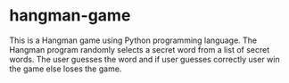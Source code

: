 # hangman-game
This is a Hangman game using Python programming language. The Hangman program randomly selects a secret word from a list of secret words. The user guesses the word and if user guesses correctly user win the game else loses the game.
